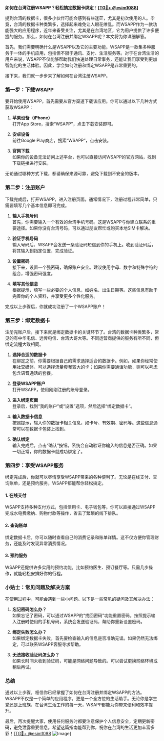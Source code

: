**如何在台湾注册WSAPP？轻松搞定数据卡绑定！[[TG💪+ @esim1088](https://t.me/s/esim1088)]**

提到台湾的数据卡，很多小伙伴可能会感到有些迷茫，尤其是初次使用的人。毕竟，台湾的数据卡种类繁多，选择起来难免让人眼花缭乱。而WSAPP作为一款功能强大的应用程序，近年来备受关注，尤其是在台湾地区，它为用户提供了许多便捷的服务。那么，如何在台湾注册并绑定WSAPP呢？本文将为你详细解答。

首先，我们需要明确什么是WSAPP以及它的主要功能。WSAPP是一款集多种服务于一体的手机应用，包括但不限于通讯、支付、生活服务等。对于在台湾生活的用户来说，WSAPP不仅能够帮助我们快速处理日常事务，还能让我们享受到更加智能化的生活体验。因此，学会如何注册和绑定WSAPP是非常重要的。

接下来，我们就一步步来了解如何在台湾注册WSAPP。

### 第一步：下载WSAPP

要开始使用WSAPP，首先需要从官方渠道下载该应用。你可以通过以下几种方式获取WSAPP：

1. **苹果设备（iPhone）**  
   打开App Store，搜索“WSAPP”，点击下载安装即可。

2. **安卓设备**  
   前往Google Play商店，搜索“WSAPP”，点击安装。

3. **官网下载**  
   如果你的设备无法访问上述平台，也可以直接访问WSAPP的官方网站，找到下载链接进行安装。

无论通过哪种方式下载，都请确保来源可靠，避免下载到不安全的版本。

### 第二步：注册账户

下载完成后，打开WSAPP，进入注册页面。通常情况下，注册过程非常简单，只需要填写几个基本信息即可完成。

1. **输入手机号码**  
   首先，你需要输入一个有效的台湾手机号码。这是WSAPP与你建立联系的重要途径。如果你没有台湾号码，可以通过朋友帮忙或购买本地SIM卡解决。

2. **验证手机号码**  
   输入号码后，WSAPP会发送一条验证码短信到你的手机上。收到验证码后，将其输入到指定位置，完成验证。

3. **设置密码**  
   接下来，设置一个强密码，确保账户安全。建议使用字母、数字和特殊字符的组合，增强密码强度。

4. **填写其他信息**  
   根据提示，填写一些必要的个人信息，如姓名、出生日期等。这些信息有助于完善你的个人资料，并享受更多个性化服务。

完成以上步骤后，你就成功注册了一个WSAPP账户！

### 第三步：绑定数据卡

注册完账户后，接下来就是绑定数据卡的关键环节了。台湾的数据卡种类繁多，常见的有中华电信、远传电信、台湾大哥大等。不同运营商提供的服务有所不同，但绑定流程大致相同。

1. **选择合适的数据卡**  
   在绑定之前，你需要根据自己的需求选择适合的数据卡。例如，如果你经常使用社交媒体，可以选择流量套餐较大的卡；如果你需要通话功能，则可以考虑包含语音通话的套餐。

2. **登录WSAPP账户**  
   打开WSAPP，使用刚刚注册的账号登录。

3. **进入绑定页面**  
   登录后，找到“我的账户”或“设置”选项，然后选择“绑定数据卡”。

4. **输入数据卡信息**  
   按照提示，输入你的数据卡相关信息，如卡号、有效期、密码等。这些信息通常可以在数据卡包装上找到。

5. **确认绑定**  
   输入完成后，点击“确认”按钮。系统会自动验证你输入的信息是否正确。如果一切正常，你的数据卡就成功绑定了。

### 第四步：享受WSAPP服务

绑定完成后，你就可以尽情享受WSAPP带来的各种便利了。无论是在线支付、查询账单，还是预约服务，WSAPP都能帮你轻松搞定。

#### 1. 在线支付  
   WSAPP支持多种支付方式，包括信用卡、电子钱包等。你可以直接通过WSAPP完成水电费缴纳、购物付款等操作，省去了繁琐的线下排队。

#### 2. 查询账单  
   绑定数据卡后，你可以随时查看自己的消费记录和账单详情。这不仅方便你管理财务，还能及时发现异常消费情况。

#### 3. 预约服务  
   WSAPP还提供许多实用的预约功能，比如预约医生、预订餐厅等。只需几步操作，就能轻松安排好你的行程。

### 小贴士：常见问题及解决方案

在使用过程中，可能会遇到一些小问题。以下是一些常见的疑问及其解决办法：

1. **忘记密码怎么办？**  
   如果忘记了密码，可以通过WSAPP的“找回密码”功能重置密码。按照提示输入注册时使用的手机号码，系统会发送验证码，帮助你重新设置密码。

2. **绑定失败怎么办？**  
   如果绑定数据卡失败，首先要检查输入的信息是否准确无误。如果仍然无法绑定，可以联系WSAPP客服寻求帮助。

3. **无法接收验证码怎么办？**  
   如果长时间未收到验证码，可能是网络问题导致的。可以尝试更换网络环境或稍后再试。

### 总结

通过以上步骤，相信你已经掌握了如何在台湾注册并绑定WSAPP的方法。WSAPP不仅是一个简单的应用程序，更是一个全方位的生活助手。无论你是学生党还是上班族，在台湾生活工作的每一天，WSAPP都能为你带来便利和效率提升。

最后，再次提醒大家，使用任何服务时都要注意保护个人信息安全，定期更新密码，避免泄露重要信息。希望这篇指南能帮到你，祝你在台湾的生活更加丰富多彩！[[TG💪+ @esim1088](https://t.me/s/esim1088) ![Image](https://i.postimg.cc/4NQfJmqS/Snipaste-2025-05-13-00-14-12.png)]